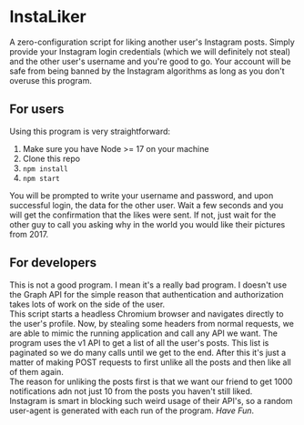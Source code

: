 # InstaLiker

A zero-configuration script for liking another user's Instagram posts. Simply provide your Instagram login credentials 
(which we will definitely not steal) and the other user's username and you're good to go. Your account will be safe from being banned by the Instagram algorithms as long as you don't overuse this program.

## For users
Using this program is very straightforward:
1. Make sure you have Node >= 17 on your machine
2. Clone this repo
3. `npm install`
4. `npm start`

You will be prompted to write your username and password, and upon successful login, the data for the other user. Wait a few seconds and you will get the confirmation that the likes were sent. If not, just wait for the other guy to call you asking why in the world you would like their pictures from 2017.

## For developers
This is not a good program. I mean it's a really bad program. I doesn't use the Graph API for the simple reason that authentication and authorization takes lots of work on the side of the user.  
This script starts a headless Chromium browser and navigates directly to the user's profile. Now, by stealing some headers from normal requests, we are able to mimic the running application and call any API we want. The program uses the v1 API to get a list of all the user's posts. This list is paginated so we do many calls until we get to the end. After this it's just a matter of making POST requests to first unlike all the posts and then like all of them again.  
The reason for unliking the posts first is that we want our friend to get 1000 notifications adn not just 10 from the posts you haven't still liked.  
Instagram is smart in blocking such weird usage of their API's, so a random user-agent is generated with each run of the program. *Have Fun*.

